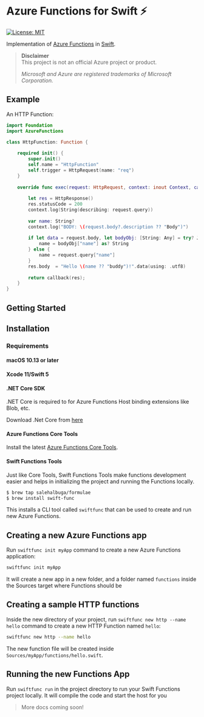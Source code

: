 # Azure Functions for Swift ⚡️

[![License: MIT](https://img.shields.io/badge/License-MIT-yellow.svg)](https://opensource.org/licenses/MIT)

Implementation of [Azure Functions](https://azure.microsoft.com/en-us/services/functions/)
in [Swift](https://swift.org).

> **Disclaimer**  
> This project is not an official Azure project or product.
>
> _Microsoft and Azure are registered trademarks of Microsoft Corporation._

## Example

An HTTP Function:

```swift
import Foundation
import AzureFunctions

class HttpFunction: Function {
    
    required init() {
        super.init()
        self.name = "HttpFunction"
        self.trigger = HttpRequest(name: "req")
    }
    
    override func exec(request: HttpRequest, context: inout Context, callback: @escaping callback) throws {
      
        let res = HttpResponse()
        res.statusCode = 200
        context.log(String(describing: request.query))
        
        var name: String?
        context.log("BODY: \(request.body?.description ?? "Body")")
        
        if let data = request.body, let bodyObj: [String: Any] = try? JSONSerialization.jsonObject(with: data, options: .init(rawValue: 0)) as? [String: Any] {
            name = bodyObj["name"] as? String
        } else {
            name = request.query["name"]
        }
        res.body  = "Hello \(name ?? "buddy")!".data(using: .utf8)
        
        return callback(res);
    } 
}
```

## Getting Started

## Installation

### Requirements

#### macOS 10.13 or later

#### Xcode 11/Swift 5

#### .NET Core SDK

.NET Core is required to for Azure Functions Host binding extensions like Blob, etc.

Download .Net Core from [here](https://dotnet.microsoft.com/download/dotnet-core/2.2)

#### Azure Functions Core Tools

Install the latest [Azure Functions Core Tools](https://docs.microsoft.com/en-us/azure/azure-functions/functions-run-local#install-the-azure-functions-core-tools).

#### Swift Functions Tools

Just like Core Tools, Swift Functions Tools make functions development easier and helps in initializing the project and running the Functions locally.

```bash
$ brew tap salehalbuga/formulae
$ brew install swift-func
```

This installs a CLI tool called `swiftfunc` that can be used to create and run new Azure Functions.

## Creating a new Azure Functions app

Run `swiftfunc init myApp` command to create a new Azure Functions application:

``` bash
swiftfunc init myApp
```

It will create a new app in a new folder, and a folder named `functions` inside the Sources target where Functions should be

## Creating a sample HTTP functions

Inside the new directory of your project, run `swiftfunc new http --name hello` command to create a new HTTP Function named `hello`:

``` bash
swiftfunc new http --name hello
```

The new function file will be created inside `Sources/myApp/functions/hello.swift`.

## Running the new Functions App

Run `swiftfunc run` in the project directory to run your Swift Functions project locally. It will compile the code and start the host for you

> More docs coming soon!
